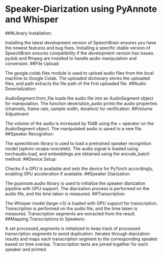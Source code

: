 # Speaker-Diarization using PyAnnote and Whisper
###Library Installation:

Installing the latest development version of SpeechBrain ensures you have the newest features and bug fixes.
Installing a specific stable version of SpeechBrain ensures compatibility if the development version has issues.
pydub and ffmpeg are installed to handle audio manipulation and conversion.
##File Upload:

The google.colab.files module is used to upload audio files from the local machine to Google Colab.
The uploaded dictionary stores the uploaded files, and path extracts the file path of the first uploaded file.
##Audio Deserialization:

AudioSegment.from_file loads the audio file into an AudioSegment object for manipulation.
The function deserialize_audio prints the audio properties (channels, frame rate, sample width, duration) for verification.
##Volume Adjustment:

The volume of the audio is increased by 10dB using the + operator on the AudioSegment object.
The manipulated audio is saved to a new file.
##Speaker Recognition:

The speechbrain library is used to load a pretrained speaker recognition model (spkrec-ecapa-voxceleb).
The audio signal is loaded using torchaudio.load, and embeddings are obtained using the encode_batch method.
##Device Setup:

Checks if a GPU is available and sets the device for PyTorch accordingly, enabling GPU acceleration if available.
##Speaker Diarization:

The pyannote.audio library is used to initialize the speaker diarization pipeline with GPU support.
The diarization process is performed on the audio file, and the time taken is measured.
##Transcription:

The Whisper model (large-v3) is loaded with GPU support for transcription.
Transcription is performed on the audio file, and the time taken is measured.
Transcription segments are extracted from the result.
##Mapping Transcriptions to Speakers:

A set processed_segments is initialized to keep track of processed transcription segments to avoid duplication.
Iterates through diarization results and maps each transcription segment to the corresponding speaker based on time overlap.
Transcription texts are joined together for each speaker and printed.
